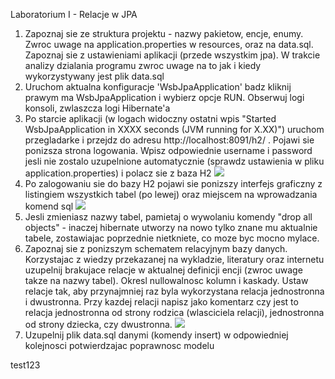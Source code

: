 ﻿Laboratorium I - Relacje w JPA

1. Zapoznaj sie ze struktura projektu - nazwy pakietow, encje, enumy. Zwroc uwage na application.properties w resources, oraz na data.sql. Zapoznaj sie z ustawieniami aplikacji (przede wszystkim jpa). W trakcie analizy dzialania programu zwroc uwage na to jak i kiedy wykorzystywany jest plik data.sql
2. Uruchom aktualna konfiguracje 'WsbJpaApplication' badz kliknij prawym ma WsbJpaApplication i wybierz opcje RUN. Obserwuj logi konsoli, zwlaszcza logi Hibernate'a
3. Po starcie aplikacji (w logach widoczny ostatni wpis "Started WsbJpaApplication in XXXX seconds (JVM running for X.XX)") uruchom przegladarke i przejdz do adresu http://localhost:8091/h2/ . Pojawi sie ponizsza strona logowania. Wpisz odpowiednie username i password jesli nie zostalo uzupelnione automatycznie (sprawdz ustawienia w pliku application.properties) i polacz sie z baza H2
![](H2_console.png)
4. Po zalogowaniu sie do bazy H2 pojawi sie ponizszy interfejs graficzny z listingiem wszystkich tabel (po lewej) oraz miejscem na wprowadzania komend sql
![](H2_console_tables.png)
5. Jesli zmieniasz nazwy tabel, pamietaj o wywolaniu komendy "drop all objects" - inaczej hibernate utworzy na nowo tylko znane mu aktualnie tabele, zostawiajac poprzednie nietkniete, co moze byc mocno mylace.
6. Zapoznaj sie z ponizszym schematem relacyjnym bazy danych. Korzystajac z wiedzy przekazanej na wykladzie, literatury oraz internetu uzupelnij brakujace relacje w aktualnej definicji encji (zwroc uwage takze na nazwy tabel). Okresl nullowalnosc kolumn i kaskady. 
Ustaw relacje tak, aby przynajmniej raz byla wykorzystana relacja jednostronna i dwustronna.
Przy kazdej relacji napisz jako komentarz czy jest to relacja jednostronna od strony rodzica (wlasciciela relacji), jednostronna od strony dziecka, czy dwustronna.
   ![](db_schema.png)
7. Uzupelnij plik data.sql danymi (komendy insert) w odpowiedniej kolejnosci potwierdzajac poprawnosc modelu



test123
